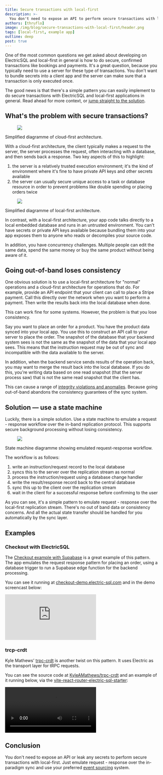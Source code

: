 ```yaml
---
title: Secure transactions with local-first
description: >-
  You don't need to expose an API to perform secure transactions with local-first. Just emulate request - response over the in-paradigm sync.
authors: [thruflo]
image: /img/blog/secure-transactions-with-local-first/header.png
tags: [local-first, example app]
outline: deep
post: true
---
```


One of the most common questions we get asked about developing on ElectricSQL and local-first in general is how to do secure, confirmed transactions like bookings and payments. <!--truncate-->It's a great question, because you typically need to use a server for these type of transactions. You don't want to bundle secrets into a client app and the server can make sure that a transaction is only executed once.

The good news is that there's a simple pattern you can easily implement to do secure transactions with ElectricSQL and local-first applications in general. Read ahead for more context, or [jump straight to the solution](#solution--use-a-state-machine).

## What's the problem with secure transactions?

<div className="my-6 mt-8">
  <figure className="figure border-solid mx-0 my-3 py-3">
    <a href="/img/blog/secure-transactions-with-local-first/cloud-first-with-bg.jpg"
        className="relative block text-center w-full no-visual"
        target="_blank">
      <img src="/img/blog/secure-transactions-with-local-first/cloud-first.png"
          className="figure-img img-fluid w-full mx-auto"
      />
    </a>
  </figure>
  <figcaption className="figure-caption text-end text-small mb-6 max-w-lg ml-auto">
    Simplified diagramme of cloud-first architecture.
  </figcaption>
</div>

With a cloud-first architecture, the client typically makes a request to the server, the server processes the request, often interacting with a database, and then sends back a response. Two key aspects of this to highlight:

1. the server is a relatively trusted execution environment; it's the kind of environment where it's fine to have private API keys and other secrets available
1. the server can usually secure unique access to a task or database resource in order to prevent problems like double spending or placing orders twice

<div className="my-6 mt-8">
  <figure className="figure border-solid mx-0 my-3 py-3">
    <a href="/img/blog/secure-transactions-with-local-first/local-first-with-bg.jpg"
        className="relative block text-center w-full no-visual"
        target="_blank">
      <img src="/img/blog/secure-transactions-with-local-first/local-first.png"
          className="figure-img img-fluid w-full mx-auto"
      />
    </a>
  </figure>
  <figcaption className="figure-caption text-end text-small mb-6 max-w-lg ml-auto">
    Simplified diagramme of local-first architecture.
  </figcaption>
</div>

In contrast, with a local-first architecture, your app code talks directly to a local embedded database and runs in an untrusted environment. You can't have secrets or private API keys available because bundling them into your app exposes them to anyone who reads or decompiles your source code.

In addition, you have concurrency challenges. Multiple people can edit the same data, spend the same money or buy the same product without being aware of it.

## Going out-of-band loses consistency

One obvious solution is to use a local-first architecture for "normal" operations and a cloud-first architecture for operations that do. For example, provide an API endpoint that your client can call to place a Stripe payment. Call this directly over the network when you want to perform a payment. Then write the results back into the local database when done.

This can work fine for some systems. However, the problem is that you lose consistency.

Say you want to place an order for a product. You have the product data synced into your local app. You use this to construct an API call to your server to place the order. The snapshot of the database that your backend system sees is not the same as the snapshot of the data that your local app sees. This means that the instruction request may be out of sync and incompatible with the data available to the server.

In addition, when the backend service sends results of the operation back, you may want to merge the result back into the local database. If you do this, you're writing data based on one read snapshot (that the server process saw) that is not the same read snapshot that the client has.

This can cause a range of [integrity violations and anomalies](https://legacy.electric-sql.com/docs/reference/integrity). Because going out-of-band abandons the consistency guarantees of the sync system.

## Solution &mdash; use a state machine

Luckily, there is a simple solution. Use a state machine to emulate a request - response workflow over the in-band replication protocol. This supports secure background processing without losing consistency.

<div className="my-6 mt-8">
  <figure className="figure border-solid mx-0 my-3 py-3">
    <a href="/img/blog/secure-transactions-with-local-first/state-machine.jpg"
        className="relative block text-center w-full no-visual"
        target="_blank">
      <img src="/img/blog/secure-transactions-with-local-first/state-machine.png"
          className="figure-img img-fluid w-full mx-auto"
      />
    </a>
  </figure>
  <figcaption className="figure-caption text-end text-small mb-6 max-w-lg ml-auto">
    State machine diagramme showing emulated request-response workflow.
  </figcaption>
</div>

The workflow is as follows:

1. write an instruction/request record to the local database
1. syncs this to the server over the replication stream as normal
1. process the instruction/request using a database change handler
1. write the result/response record back to the central database
1. sync this up to the client over the replication stream
1. wait in the client for a successful response before confirming to the user

As you can see, it's a simple pattern to emulate request - response over the local-first replication stream. There's no out of band data or consistency concerns. And all the actual state transfer should be handled for you automatically by the sync layer.

## Examples

### Checkout with ElectricSQL

The [Checkout example with Supabase](https://legacy.electric-sql.com/docs/examples/checkout) is a great example of this pattern. The app emulates the request response pattern for placing an order, using a database trigger to run a Supabase edge function for the backend processing.

You can see it running at [checkout-demo.electric-sql.com](http://checkout-demo.electric-sql.com/) and in the demo screencast below:

<div className="pb-4">
  <div className="card mt-4">
    <div className="embed-container w-100 max-w-md">
      <iframe src="https://www.youtube.com/embed/WhRBvJ4cUWk"
          frameborder="0"
          allow="encrypted-media; picture-in-picture"
          allowfullscreen>
      </iframe>
    </div>
  </div>
</div>

### trcp-crdt

Kyle Mathews' [trpc-crdt](https://bricolage.io/announcing-trpc-crdt/) is another twist on this pattern. It uses Electric as the transport layer for tRPC requests.

You can see the source code at [KyleAMathews/trpc-crdt](https://github.com/KyleAMathews/trpc-crdt) and an example of it running below, via the [vite-react-router-electric-sql-starter](https://github.com/KyleAMathews/vite-react-router-electric-sql-starter):

<div className="pb-4">
  <div className="card mt-4">
    <div className="embed-container w-100 max-w-md">
      <video className="w-full" controls>
        <source src="https://github.com/KyleAMathews/vite-react-router-electric-sql-starter/assets/71047/f91196c1-a04c-4e36-8477-e9d1ae977d8c"
        />
      </video>
    </div>
  </div>
</div>

## Conclusion

You don't need to expose an API or leak any secrets to perform secure transactions with local-first. Just emulate request - response over the in-paradigm sync and use your preferred [event sourcing](https://legacy.electric-sql.com/docs/integrations/event-sourcing) system.
